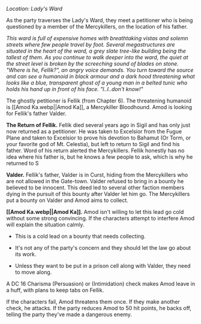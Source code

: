 *Location: Lady's Ward*

As the party traverses the Lady's Ward, they meet a petitioner who is being questioned by a member of the Mercykillers, on the location of his father.

*This ward is full of expensive homes with breathtaking vistas and solemn streets where few people travel by foot. Several megastructures are situated in the heart of the ward, a grey slate tree-like building being the tallest of them. As you continue to walk deeper into the ward, the quiet at the street level is broken by the screeching sound of blades on stone. "Where is he, Fellik?", an angry voice demands. You turn toward the source and can see a humanoid in black armour and a dark hood threatening what looks like a blue, transparent ghost of a young man in a belted tunic who holds his hand up in front of his face. "I..I..don't know!"*

The ghostly petitioner is Fellik (from Chapter 6). The threatening humanoid is [[Amod Ka.webp||Amod Ka]], a Mercykiller Bloodhound. Amod is looking for Fellik's father Valder.

**The Return of Fellik.** Fellik died several years ago in Sigil and has only just now returned as a petitioner. He was taken to Excelsior from the Fugue Plane and taken to Excelsior to prove his devotion to Bahamut (Or Torm, or your favorite god of Mt. Celestia), but left to return to Sigil and find his father. Word of his return alerted the Mercykillers. Fellik honestly has no idea where his father is, but he knows a few people to ask, which is why he returned to S

**Valder.** Fellik's father, Valder is in Curst, hiding from the Mercykillers who are not allowed in the Gate-town. Valder refused to bring in a bounty he believed to be innocent. This deed led to several other faction members dying in the pursuit of this bounty after Valder let him go. The Mercykillers put a bounty on Valder and Amod aims to collect.

**[[Amod Ka.webp||Amod Ka]].** Amod isn't willing to let this lead go cold without some strong convincing. If the characters attempt to interfere Amod will explain the situation calmly.

- This is a cold lead on a bounty that needs collecting.
    
- It's not any of the party's concern and they should let the law go about its work.
    
- Unless they want to be put in a prison cell along with Valder, they need to move along.
    

A DC 16 Charisma (Persuasion) or (Intimidation) check makes Amod leave in a huff, with plans to keep tabs on Fellik.

If the characters fail, Amod threatens them once. If they make another check, he attacks. If the party reduces Amod to 50 hit points, he backs off, telling the party they've made a dangerous enemy.